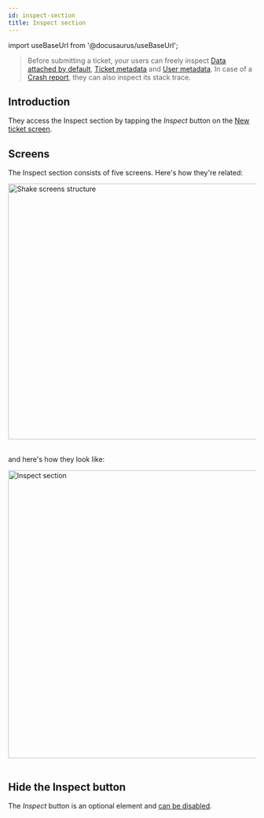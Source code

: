 ```yaml
---
id: inspect-section
title: Inspect section
---
```

import useBaseUrl from '@docusaurus/useBaseUrl';

> Before submitting a ticket, your users can freely inspect [Data attached by default](android/configuration-and-data/data-attached-by-default.md),
[Ticket metadata](android/configuration-and-data/ticket-metadata.md) and [User metadata](android/users/update-user-metadata.md). 
In case of a [Crash report](/android/crash-reports/ask-for-description/#enable), they can also inspect its stack trace.

## Introduction

They access the Inspect section by tapping the *Inspect* button on the [New ticket screen](android/shake-ui/new-ticket-screen.md).


## Screens

The Inspect section consists of five screens. Here's how they're related:

<table class="media-container mt-40 mb-40">
<img
  alt="Shake screens structure"
  width="520"
  src={useBaseUrl('screens/inspect-section-ios-android-structure.svg')}
/>
</table>

and here's how they look like:

<table class="media-container mt-40">
<img
  className="screen-image"
  alt="Inspect section"
  width="586"
  src={useBaseUrl('screens/inspect-section-ui@2x.png')}
/>
</table>


## Hide the Inspect button

The *Inspect* button is an optional element and [can be disabled](/android/configuration-and-data/new-ticket-screen-elements#inspect-button).
